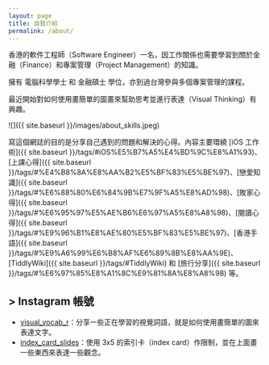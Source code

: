 ```yaml
---
layout: page
title: 自我介紹
permalink: /about/
---
```


香港的軟件工程師（Software Engineer）一名，因工作關係也需要學習到關於金融（Finance）和專案管理（Project Management）的知識。

擁有 電腦科學學士 和 金融碩士 學位，亦到過台灣參與多個專案管理的課程。

最近開始對如何使用畫簡單的圖畫來幫助思考並進行表達（Visual Thinking）有興趣。

![]({{ site.baseurl }}/images/about_skills.jpeg)

寫這個網誌的目的是分享自己遇到的問題和解決的心得。內容主要環繞 [iOS 工作術]({{ site.baseurl }}/tags/#iOS%E5%B7%A5%E4%BD%9C%E8%A1%93)、[上課心得]({{ site.baseurl }}/tags/#%E4%B8%8A%E8%AA%B2%E5%BF%83%E5%BE%97)、[戀愛知識]({{ site.baseurl }}/tags/#%E6%88%80%E6%84%9B%E7%9F%A5%E8%AD%98)、[敗家心得]({{ site.baseurl }}/tags/#%E6%95%97%E5%AE%B6%E6%97%A5%E8%A8%98)、[閱讀心得]({{ site.baseurl }}/tags/#%E9%96%B1%E8%AE%80%E5%BF%83%E5%BE%97)、[香港手語]({{ site.baseurl }}/tags/#%E9%A6%99%E6%B8%AF%E6%89%8B%E8%AA%9E)、[TiddlyWiki]({{ site.baseurl }}/tags/#TiddlyWiki) 和 [旅行分享]({{ site.baseurl }}/tags/#%E6%97%85%E8%A1%8C%E9%81%8A%E8%A8%98) 等。

## > Instagram 帳號

* [visual_vocab_r](https://www.instagram.com/visual_vocab_r/)：分享一些正在學習的視覺詞語，就是如何使用畫簡單的圖來表達文字。
* [index_card_slides](https://www.instagram.com/index_card_slides/)：使用 3x5 的索引卡（index card）作限制，並在上面畫一些東西來表達一些觀念。